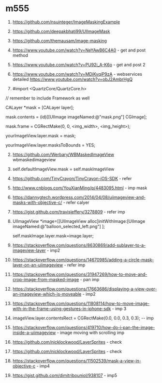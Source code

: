 # m555
1. https://github.com/nsuinteger/ImageMaskingExample
2. https://github.com/deepakbhati99/UIImageMask
3. https://github.com/themausam/image-masking
1. https://www.youtube.com/watch?v=NeYAwB6C4A0 - get and post method
2.  https://www.youtube.com/watch?v=PU92i_A-K6o - get and post 2
3. https://www.youtube.com/watch?v=MDiKvqiP9zA - webservices detailed
https://www.youtube.com/watch?v=obJ2AmbrHgQ


1. #import <QuartzCore/QuartzCore.h>

// remember to include Framework as well

CALayer *mask = [CALayer layer];

mask.contents = (id)[[UIImage imageNamed:@"mask.png"] CGImage];

mask.frame = CGRectMake(0, 0, <img_width>, <img_height>);

yourImageView.layer.mask = mask;


yourImageView.layer.masksToBounds = YES;

2. https://github.com/Werbary/WBMaskedImageView wbmaskedimageview

3. self.defaultImageView.mask = self.maskImageView

4. https://github.com/TinyCrayon/TinyCrayon-iOS-SDK - refer

5. http://www.cnblogs.com/YouXianMing/p/4483095.html - imp mask

6. https://dannygtech.wordpress.com/2014/04/08/uiimageview-and-masks-with-objective-c/ - refer calyer

7. https://gist.github.com/travisjeffery/3278809 - refer imp

8. UIImageView *image=[[UIImageView alloc]initWithImage:[UIImage imageNamed:@"balloon_selected_left.png"] ];

    self.maskImage.layer.mask=image.layer;
    
9. https://stackoverflow.com/questions/8630869/add-sublayer-to-a-imageview-layer - imp2

10. https://stackoverflow.com/questions/14670985/adding-a-circle-mask-layer-on-an-uiimageview - refer imp

11. https://stackoverflow.com/questions/31947269/how-to-move-and-crop-image-from-masked-image - pan imp

12. https://stackoverflow.com/questions/17663686/displaying-a-view-over-an-imageview-which-is-moveable - imp2

13. https://stackoverflow.com/questions/11808114/how-to-move-image-with-in-the-frame-using-gestures-in-iphone-sdk - imp 3

14. imageView.layer.contentsRect = CGRectMake(0.0, 0.0, 0.3, 0.3);  -- imp

15. https://stackoverflow.com/questions/419710/how-do-i-pan-the-image-inside-a-uiimageview - image moving with scrolling imp


16. https://github.com/nicklockwood/LayerSprites - check

17. https://github.com/nicklockwood/LayerSprites  - check

18. https://stackoverflow.com/questions/11502539/mask-a-view-in-objective-c - imp4

19. https://gist.github.com/dimitribouniol/938107 - imp5


